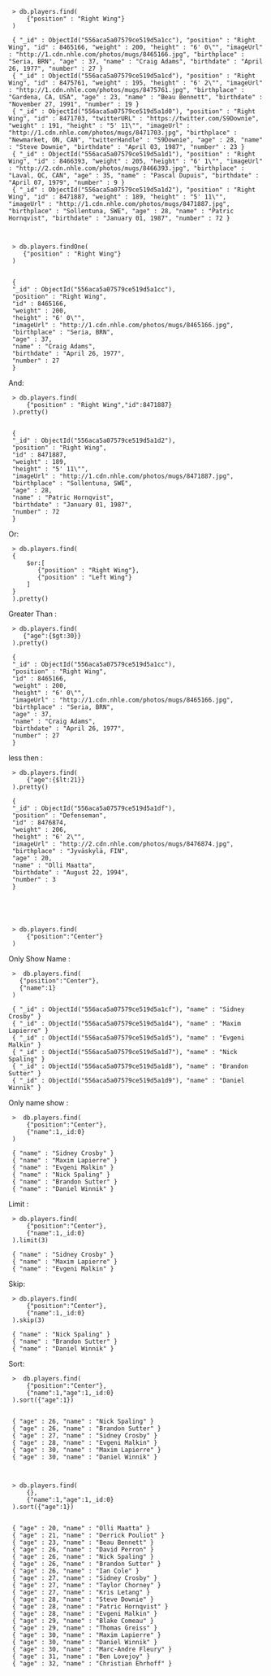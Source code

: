      > db.players.find(
         {"position" : "Right Wing"}
     )

     { "_id" : ObjectId("556aca5a07579ce519d5a1cc"), "position" : "Right Wing", "id" : 8465166, "weight" : 200, "height" : "6' 0\"", "imageUrl" : "http://1.cdn.nhle.com/photos/mugs/8465166.jpg", "birthplace" : "Seria, BRN", "age" : 37, "name" : "Craig Adams", "birthdate" : "April 26, 1977", "number" : 27 }
     { "_id" : ObjectId("556aca5a07579ce519d5a1cd"), "position" : "Right Wing", "id" : 8475761, "weight" : 195, "height" : "6' 2\"", "imageUrl" : "http://1.cdn.nhle.com/photos/mugs/8475761.jpg", "birthplace" : "Gardena, CA, USA", "age" : 23, "name" : "Beau Bennett", "birthdate" : "November 27, 1991", "number" : 19 }
     { "_id" : ObjectId("556aca5a07579ce519d5a1d0"), "position" : "Right Wing", "id" : 8471703, "twitterURL" : "https://twitter.com/S9Downie", "weight" : 191, "height" : "5' 11\"", "imageUrl" : "http://1.cdn.nhle.com/photos/mugs/8471703.jpg", "birthplace" : "Newmarket, ON, CAN", "twitterHandle" : "S9Downie", "age" : 28, "name" : "Steve Downie", "birthdate" : "April 03, 1987", "number" : 23 }
     { "_id" : ObjectId("556aca5a07579ce519d5a1d1"), "position" : "Right Wing", "id" : 8466393, "weight" : 205, "height" : "6' 1\"", "imageUrl" : "http://2.cdn.nhle.com/photos/mugs/8466393.jpg", "birthplace" : "Laval, QC, CAN", "age" : 35, "name" : "Pascal Dupuis", "birthdate" : "April 07, 1979", "number" : 9 }
     { "_id" : ObjectId("556aca5a07579ce519d5a1d2"), "position" : "Right Wing", "id" : 8471887, "weight" : 189, "height" : "5' 11\"", "imageUrl" : "http://1.cdn.nhle.com/photos/mugs/8471887.jpg", "birthplace" : "Sollentuna, SWE", "age" : 28, "name" : "Patric Hornqvist", "birthdate" : "January 01, 1987", "number" : 72 }



     > db.players.findOne(
        {"position" : "Right Wing"}
     )


     {
	 "_id" : ObjectId("556aca5a07579ce519d5a1cc"),
	 "position" : "Right Wing",
	 "id" : 8465166,
	 "weight" : 200,
	 "height" : "6' 0\"",
	 "imageUrl" : "http://1.cdn.nhle.com/photos/mugs/8465166.jpg",
	 "birthplace" : "Seria, BRN",
	 "age" : 37,
	 "name" : "Craig Adams",
	 "birthdate" : "April 26, 1977",
	 "number" : 27
     }



And:

     > db.players.find(
         {"position" : "Right Wing","id":8471887}
     ).pretty()
	 
	 
     {
	 "_id" : ObjectId("556aca5a07579ce519d5a1d2"),
	 "position" : "Right Wing",
	 "id" : 8471887,
	 "weight" : 189,
	 "height" : "5' 11\"",
	 "imageUrl" : "http://1.cdn.nhle.com/photos/mugs/8471887.jpg",
	 "birthplace" : "Sollentuna, SWE",
	 "age" : 28,
	 "name" : "Patric Hornqvist",
	 "birthdate" : "January 01, 1987",
	 "number" : 72
     }


Or:

     > db.players.find(
     {
         $or:[
            {"position" : "Right Wing"},
            {"position" : "Left Wing"}
         ]
     }
     ).pretty()



Greater Than :


     > db.players.find(
        {"age":{$gt:30}}
     ).pretty()
	 
     {
	 "_id" : ObjectId("556aca5a07579ce519d5a1cc"),
	 "position" : "Right Wing",
	 "id" : 8465166,
	 "weight" : 200,
	 "height" : "6' 0\"",
	 "imageUrl" : "http://1.cdn.nhle.com/photos/mugs/8465166.jpg",
	 "birthplace" : "Seria, BRN",
	 "age" : 37,
	 "name" : "Craig Adams",
	 "birthdate" : "April 26, 1977",
	 "number" : 27
     }



less then :

     > db.players.find(
         {"age":{$lt:21}}
     ).pretty()
	 
     {
	 "_id" : ObjectId("556aca5a07579ce519d5a1df"),
	 "position" : "Defenseman",
	 "id" : 8476874,
	 "weight" : 206,
	 "height" : "6' 2\"",
	 "imageUrl" : "http://2.cdn.nhle.com/photos/mugs/8476874.jpg",
	 "birthplace" : "Jyväskylä, FIN",
	 "age" : 20,
	 "name" : "Olli Maatta",
	 "birthdate" : "August 22, 1994",
	 "number" : 3
     }





     > db.players.find(
         {"position":"Center"}
     )



Only Show Name :

     >  db.players.find(
       {"position":"Center"},
       {"name":1}
     )
	 
     { "_id" : ObjectId("556aca5a07579ce519d5a1cf"), "name" : "Sidney Crosby" }
     { "_id" : ObjectId("556aca5a07579ce519d5a1d4"), "name" : "Maxim Lapierre" }
     { "_id" : ObjectId("556aca5a07579ce519d5a1d5"), "name" : "Evgeni Malkin" }
     { "_id" : ObjectId("556aca5a07579ce519d5a1d7"), "name" : "Nick Spaling" }
     { "_id" : ObjectId("556aca5a07579ce519d5a1d8"), "name" : "Brandon Sutter" }
     { "_id" : ObjectId("556aca5a07579ce519d5a1d9"), "name" : "Daniel Winnik" }





Only name show :

     >  db.players.find(
         {"position":"Center"},
         {"name":1,_id:0}
     )
	 
     { "name" : "Sidney Crosby" }
     { "name" : "Maxim Lapierre" }
     { "name" : "Evgeni Malkin" }
     { "name" : "Nick Spaling" }
     { "name" : "Brandon Sutter" }
     { "name" : "Daniel Winnik" }



Limit :

     > db.players.find(
         {"position":"Center"},
         {"name":1,_id:0}
     ).limit(3)
	 
     { "name" : "Sidney Crosby" }
     { "name" : "Maxim Lapierre" }
     { "name" : "Evgeni Malkin" }

Skip:

     > db.players.find(
         {"position":"Center"},
         {"name":1,_id:0}
     ).skip(3)
	 
     { "name" : "Nick Spaling" }
     { "name" : "Brandon Sutter" }
     { "name" : "Daniel Winnik" }


Sort:

     >  db.players.find(
         {"position":"Center"},
         {"name":1,"age":1,_id:0}
     ).sort({"age":1})
	 
	 
     { "age" : 26, "name" : "Nick Spaling" }
     { "age" : 26, "name" : "Brandon Sutter" }
     { "age" : 27, "name" : "Sidney Crosby" }
     { "age" : 28, "name" : "Evgeni Malkin" }
     { "age" : 30, "name" : "Maxim Lapierre" }
     { "age" : 30, "name" : "Daniel Winnik" }



     > db.players.find(
         {},
         {"name":1,"age":1,_id:0}
     ).sort({"age":1})
	 
	 
     { "age" : 20, "name" : "Olli Maatta" }
     { "age" : 21, "name" : "Derrick Pouliot" }
     { "age" : 23, "name" : "Beau Bennett" }
     { "age" : 26, "name" : "David Perron" }
     { "age" : 26, "name" : "Nick Spaling" }
     { "age" : 26, "name" : "Brandon Sutter" }
     { "age" : 26, "name" : "Ian Cole" }
     { "age" : 27, "name" : "Sidney Crosby" }
     { "age" : 27, "name" : "Taylor Chorney" }
     { "age" : 27, "name" : "Kris Letang" }
     { "age" : 28, "name" : "Steve Downie" }
     { "age" : 28, "name" : "Patric Hornqvist" }
     { "age" : 28, "name" : "Evgeni Malkin" }
     { "age" : 29, "name" : "Blake Comeau" }
     { "age" : 29, "name" : "Thomas Greiss" }
     { "age" : 30, "name" : "Maxim Lapierre" }
     { "age" : 30, "name" : "Daniel Winnik" }
     { "age" : 30, "name" : "Marc-Andre Fleury" }
     { "age" : 31, "name" : "Ben Lovejoy" }
     { "age" : 32, "name" : "Christian Ehrhoff" }




